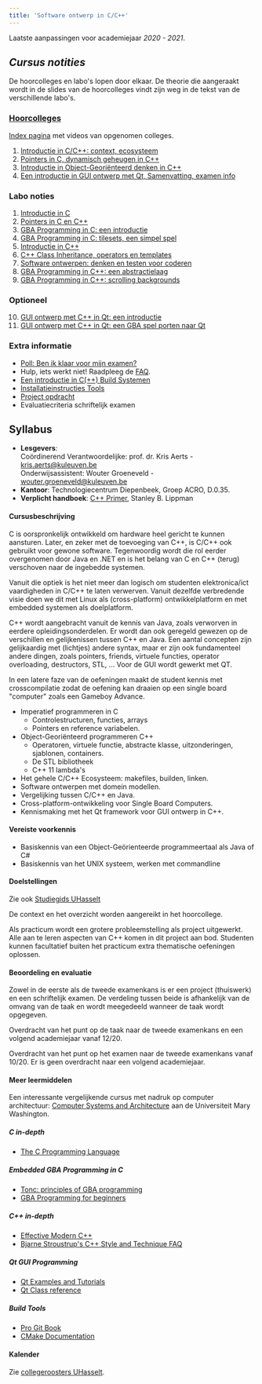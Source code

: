 ```yaml
---
title: 'Software ontwerp in C/C++'
---
```


Laatste aanpassingen voor academiejaar _2020 - 2021_.

## _Cursus notities_

De hoorcolleges en labo's lopen door elkaar. De theorie die aangeraakt wordt in de slides van de hoorcolleges vindt zijn weg in de tekst van de verschillende labo's. 

### [Hoorcolleges](/hoorcolleges)

[Index pagina](/hoorcolleges) met videos van opgenomen colleges.

1. [Introductie in C/C++: context, ecosysteem](/hoorcolleges/slides-1/)
2. [Pointers in C, dynamisch geheugen in C++](/hoorcolleges/slides-2/)
3. [Introductie in Object-Georiënteerd denken in C++](/hoorcolleges/slides-3/)
4. [Een introductie in GUI ontwerp met Qt, Samenvatting, examen info](/hoorcolleges/slides-4)

### Labo noties

1. [Introductie in C](/c/labo-1)
2. [Pointers in C en C++](/c/labo-2)
3. [GBA Programming in C: een introductie](/gba-in-c/labo-3)
4. [GBA Programming in C: tilesets, een simpel spel](/gba-in-c/labo-4)
5. [Introductie in C++](/cpp/labo-5)
6. [C++ Class Inheritance, operators en templates](/cpp/labo-6)
7. [Software ontwerpen: denken en testen voor coderen](/cpp/labo-7)
8. [GBA Programming in C++: een abstractielaag](/gba-in-cpp/labo-8)
9. [GBA Programming in C++: scrolling backgrounds](/gba-in-cpp/labo-9)

### Optioneel

10. [GUI ontwerp met C++ in Qt: een introductie](/gba-in-cpp/labo-10)
11. [GUI ontwerp met C++ in Qt: een GBA spel porten naar Qt](/gba-in-cpp/labo-11)

### Extra informatie

- [Poll: Ben ik klaar voor mijn examen?](/extra/poll)
- Hulp, iets werkt niet! Raadpleeg de [FAQ](/extra/faq).
- [Een introductie in C(++) Build Systemen](/extra/buildsystems)
- [Installatieinstructies Tools](/extra/installaties)
- [Project opdracht](/extra/project)
- Evaluatiecriteria schriftelijk examen

## Syllabus

- **Lesgevers**:<br/>
Coördinerend Verantwoordelijke: prof. dr. Kris Aerts - <a href="mailto:kris.aerts@kuleuven.be">kris.aerts@kuleuven.be</a><br/>
Onderwijsassistent: Wouter Groeneveld - <a href="mailto:wouter.groeneveld@kuleuven.be">wouter.groeneveld@kuleuven.be</a>
- **Kantoor**: Technologiecentrum Diepenbeek, Groep ACRO, D.0.35. 
- **Verplicht handboek**: [C++ Primer](https://www.goodreads.com/book/show/768080.C_Primer), Stanley B. Lippman

#### Cursusbeschrijving

C is oorspronkelijk ontwikkeld om hardware heel gericht te kunnen aansturen. Later, en zeker met de toevoeging van C++, is C/C++ ook gebruikt voor gewone software. Tegenwoordig wordt die rol eerder overgenomen door Java en .NET en is het belang van C en C++ (terug) verschoven naar de ingebedde systemen.

Vanuit die optiek is het niet meer dan logisch om studenten elektronica/ict vaardigheden in C/C++ te laten verwerven. Vanuit dezelfde verbredende visie doen we dit met Linux als (cross-platform) ontwikkelplatform en met embedded systemen als doelplatform.

C++ wordt aangebracht vanuit de kennis van Java, zoals verworven in eerdere opleidingsonderdelen. Er wordt dan ook geregeld gewezen op de verschillen en gelijkenissen tussen C++ en Java. Een aantal concepten zijn gelijkaardig met (lichtjes) andere syntax, maar er zijn ook fundamenteel andere dingen, zoals pointers, friends, virtuele functies, operator overloading, destructors, STL, ... Voor de GUI wordt gewerkt met QT.

In een latere faze van de oefeningen maakt de student kennis met crosscompilatie zodat de oefening kan draaien op een single board "computer" zoals een Gameboy Advance.

- Imperatief programmeren in C
    - Controlestructuren, functies, arrays
    - Pointers en reference variabelen.
- Object-Georiënteerd programmeren C++ 
    - Operatoren, virtuele functie, abstracte klasse, uitzonderingen, sjablonen, containers.
    - De STL bibliotheek
    - C++ 11 lambda's
- Het gehele C/C++ Ecosysteem: makefiles, builden, linken. 
- Software ontwerpen met domein modellen. 
- Vergelijking tussen C/C++ en Java.
- Cross-platform-ontwikkeling voor Single Board Computers.
- Kennismaking met het Qt framework voor GUI ontwerp in C++.

#### Vereiste voorkennis

- Basiskennis van een Object-Geörienteerde programmeertaal als Java of C#
- Basiskennis van het UNIX systeem, werken met commandline

#### Doelstellingen

Zie ook [Studiegids UHasselt](https://www.uhasselt.be/studiegids)
    
De context en het overzicht worden aangereikt in het hoorcollege.

Als practicum wordt een grotere probleemstelling als project uitgewerkt. Alle aan te leren aspecten van C++ komen in dit project aan bod. Studenten kunnen facultatief buiten het practicum extra thematische oefeningen oplossen.

#### Beoordeling en evaluatie

Zowel in de eerste als de tweede examenkans is er een project (thuiswerk) en een schriftelijk examen. De verdeling tussen beide is afhankelijk van de omvang van de taak en wordt meegedeeld wanneer de taak wordt opgegeven.

Overdracht van het punt op de taak naar de tweede examenkans en een volgend academiejaar vanaf 12/20.

Overdracht van het punt op het examen naar de tweede examenkans vanaf 10/20. Er is geen overdracht naar een volgend academiejaar.

#### Meer leermiddelen

Een interessante vergelijkende cursus met nadruk op computer architectuur: [Computer Systems and Architecture](http://ianfinlayson.net/class/cpsc305/) aan de Universiteit Mary Washington. 

##### C in-depth

* [The C Programming Language](https://www.goodreads.com/book/show/515601.The_C_Programming_Language?from_search=true)

##### Embedded GBA Programming in C

* [Tonc: principles of GBA programming](https://www.coranac.com/tonc/text/toc.htm)
* [GBA Programming for beginners](http://www.loirak.com/gameboy/gbatutor.php)

##### C++ in-depth

* [Effective Modern C++](https://www.goodreads.com/book/show/22800553-effective-modern-c)
* [Bjarne Stroustrup's C++ Style and Technique FAQ](http://www.stroustrup.com/bs_faq2.html)

##### Qt GUI Programming

* [Qt Examples and Tutorials](http://doc.qt.io/qt-5/qtexamplesandtutorials.html)
* [Qt Class reference](http://doc.qt.io/qt-5/classes.html)

##### Build Tools

* [Pro Git Book](https://git-scm.com/book/en/v2)
* [CMake Documentation](https://cmake.org/documentation/)

#### Kalender

Zie [collegeroosters UHasselt](http://collegeroosters.uhasselt.be).
